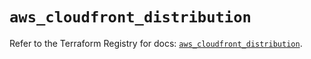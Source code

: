 # `aws_cloudfront_distribution`

Refer to the Terraform Registry for docs: [`aws_cloudfront_distribution`](https://registry.terraform.io/providers/hashicorp/aws/6.16.0/docs/resources/cloudfront_distribution).
